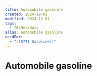 ```yaml
---
title: Automobile gasoline
created: 2024-12-01
modified: 2024-12-01
tags:
  - TBSMetadata
alias: Automobile gasoline
usedFor:
  - "[[8741 Gasoline]]"
---
```

# Automobile gasoline
